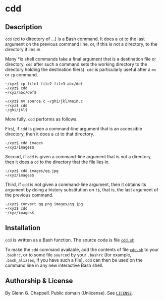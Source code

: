 # cdd

## Description

`cdd` (cd to directory of ...) is a Bash command. It does a `cd` to the
last argument on the previous command line, or, if this is not a
directory, to the directory it lies in.

Many \*ix shell commands take a final argument that is a destination
file or directory. `cdd` after such a command sets the working directory
to the directory holding the destination file(s). `cdd` is particularly
useful after a `mv` or `cp` command.

    ~/xyz$ cp file1 file2 file3 abc/def
    ~/xyz$ cdd
    ~/xyz/abc/def$

    ~/xyz$ mv source.c ~/ghi/jkl/main.c
    ~/xyz$ cdd
    ~/ghi/jkl$

More fully, `cdd` performs as follows.

First, if `cdd` is given a command-line argument that is an accessible
directory, then it does a `cd` to that directory.

    ~/xyz$ cdd images
    ~/xyz/images$

Second, if `cdd` is given a command-line argument that is not a
directory, then it does a `cd` to the directory that the file lies in.

    ~/xyz$ cdd images/qq.jpg
    ~/xyz/images$

Third, if `cdd` is not given a command-line argument, then it obtains
its argument by doing a history substitution on `!$`, that is, the last
argument of the previous command.

    ~/xyz$ convert qq.png images/qq.jpg
    ~/xyz$ cdd
    ~/xyz/images$

## Installation

`cdd` is written as a Bash function. The source code is file
[`cdd.sh`](cdd.sh).

To make the `cdd` command available, add the contents of file
[`cdd.sh`](cdd.sh) to your `.bashrc`, or to some file `source`d by
your `.bashrc` (for example, `.bash_aliases`, if you have such a file).
`cdd` can then be used on the command line in any new interactive Bash
shell.

## Authorship & License

By Glenn G. Chappell.
Public domain (Unlicense).
See [`LICENSE`](LICENSE).

